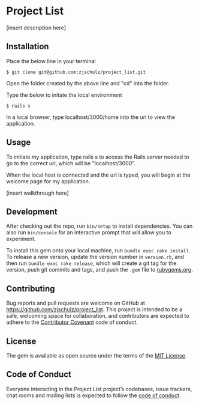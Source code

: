 # Project List

[insert description here]

## Installation

Place the below line in your terminal

    $ git clone git@github.com:zjschulz/project_list.git

Open the folder created by the above line and "cd" into the folder.

Type the below to initate the local environment

    $ rails s

In a local browser, type localhost/3000/home into the url to view the application.

## Usage

To initiate my application, type rails s to access the Rails server needed to go to the correct url, which will be "localhost/3000".

When the local host is connected and the url is typed, you will begin at the welcome page for my application.

[insert walkthrough here]

## Development

After checking out the repo, run `bin/setup` to install dependencies. You can also run `bin/console` for an interactive prompt that will allow you to experiment.

To install this gem onto your local machine, run `bundle exec rake install`. To release a new version, update the version number in `version.rb`, and then run `bundle exec rake release`, which will create a git tag for the version, push git commits and tags, and push the `.gem` file to [rubygems.org](https://rubygems.org).

## Contributing

Bug reports and pull requests are welcome on GitHub at https://github.com/zjschulz/project_list. This project is intended to be a safe, welcoming space for collaboration, and contributors are expected to adhere to the [Contributor Covenant](http://contributor-covenant.org) code of conduct.

## License

The gem is available as open source under the terms of the [MIT License](https://opensource.org/licenses/MIT).

## Code of Conduct

Everyone interacting in the Project List project’s codebases, issue trackers, chat rooms and mailing lists is expected to follow the [code of conduct](https://github.com/'avid-suite-3011'/project_list/blob/master/CODE_OF_CONDUCT.md).
